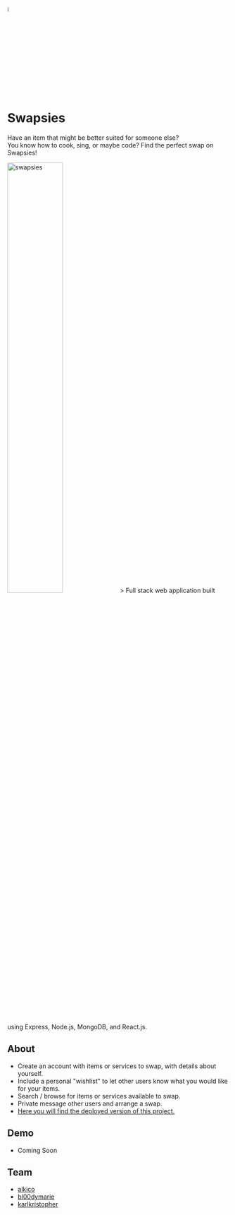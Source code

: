 <img src="https://res.cloudinary.com/karlkris/image/upload/v1590072369/github/icon_swap_nr3ojh.png" alt="swapsies" width="5%"  />

# Swapsies

Have an item that might be better suited for someone else? <br />
You know how to cook, sing, or maybe code? Find the perfect swap on Swapsies!

<img src="https://images.unsplash.com/photo-1579208575657-c595a05383b7?ixlib=rb-1.2.1&ixid=eyJhcHBfaWQiOjEyMDd9&auto=format&fit=crop&w=1350&q=80" alt="swapsies" width="50%"  />
> Full stack web application built using Express, Node.js, MongoDB, and React.js.


## About
- Create an account with items or services to swap, with details about yourself.
- Include a personal "wishlist" to let other users know what you would like for your items.
- Search / browse for items or services available to swap.
- Private message other users and arrange a swap.
- [Here you will find the deployed version of this project.](https://swapsies-berlin.herokuapp.com/)


## Demo
- Coming Soon

## Team
- [alkico](https://github.com/alkico)
- [bl00dymarie](https://github.com/orgs/mok-trial/people/bl00dymarie/)
- [karlkristopher](https://github.com/orgs/mok-trial/people/karlkristopher/)




